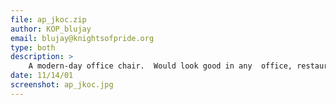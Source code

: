 ```yaml
---
file: ap_jkoc.zip
author: KOP_blujay
email: blujay@knightsofpride.org
type: both
description: >
    A modern-day office chair.  Would look good in any  office, restaurant, house, etc.  Scaled to fit the Kyle 3do.  Detailed model, well-textured with custom and default mats, using the dflt.cmp.  Fifteen versions are included: three different chair types and five different upholstery textures.
date: 11/14/01
screenshot: ap_jkoc.jpg
---
```

